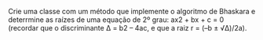 Crie uma classe com um método que implemente o algoritmo de Bhaskara e deterrmine as raízes de uma equação de 2º grau: ax2 + bx + c = 0 (recordar que o discriminante Δ = b2 – 4ac, e que a raiz r = (–b ± √Δ)/2a).